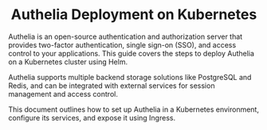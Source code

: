 <h1 align="center">Authelia Deployment on Kubernetes</h1>

Authelia is an open-source authentication and authorization server that provides two-factor authentication, single sign-on (SSO), and access control to your applications. This guide covers the steps to deploy Authelia on a Kubernetes cluster using Helm.

Authelia supports multiple backend storage solutions like PostgreSQL and Redis, and can be integrated with external services for session management and access control.

This document outlines how to set up Authelia in a Kubernetes environment, configure its services, and expose it using Ingress.



